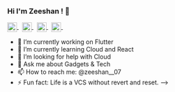### Hi I'm Zeeshan ! 👋


<a href="https://www.linkedin.com/in/zeeshanbhati99/">
  <img align="center" alt="Linkedin" width="22px" src="https://cdn.jsdelivr.net/npm/simple-icons@v3/icons/linkedin.svg" />
</a>
&nbsp
<a href="https://github.com/zeeshanbhati">
  <img align="center" alt="Github" width="22px" src="https://cdn.jsdelivr.net/npm/simple-icons@v3/icons/github.svg" />
</a>
 &nbsp 
<a href="https://www.hackerrank.com/18ce008">
  <img align="center" alt="Hackerrank" width="22px" src="https://cdn.jsdelivr.net/npm/simple-icons@v3/icons/hackerrank.svg" />
</a>
&nbsp
<a href="https://twitter.com/zeeshan__07">
  <img align="center" alt="Twitter" width="22px" src="https://cdn.jsdelivr.net/npm/simple-icons@v3/icons/twitter.svg" />
</a>
&nbsp
<br\>

- 🔭 I’m currently working on Flutter
- 🌱 I’m currently learning Cloud and React
- 🤔 I’m looking for help with Cloud
- 💬 Ask me about Gadgets & Tech
- 📫 How to reach me: @zeeshan__07
- ⚡ Fun fact: Life is a VCS without revert and reset.
-->

